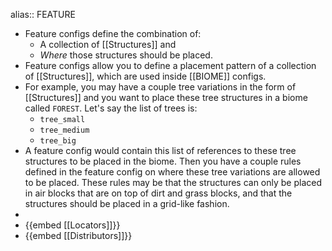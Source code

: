 alias:: FEATURE

- Feature configs define the combination of:
	- A collection of [[Structures]] and
	- *Where* those structures should be placed.
- Feature configs allow you to define a placement pattern of a collection of [[Structures]], which are used inside [[BIOME]] configs.
- For example, you may have a couple tree variations in the form of [[Structures]] and you want to place these tree structures in a biome called `FOREST`. Let's say the list of trees is:
	- `tree_small`
	- `tree_medium`
	- `tree_big`
- A feature config would contain this list of references to these tree structures to be placed in the biome. Then you have a couple rules defined in the feature config on where these tree variations are allowed to be placed. These rules may be that the structures can only be placed in air blocks that are on top of dirt and grass blocks, and that the structures should be placed in a grid-like fashion.
-
- {{embed [[Locators]]}}
- {{embed [[Distributors]]}}